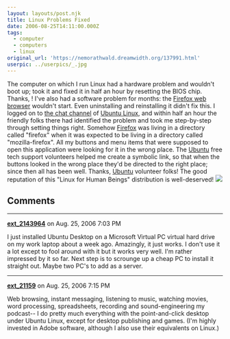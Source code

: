 ```yaml
---
layout: layouts/post.njk
title: Linux Problems Fixed
date: 2006-08-25T14:11:00.000Z
tags:
  - computer
  - computers
  - linux
original_url: 'https://nemorathwald.dreamwidth.org/137991.html'
userpic: ../userpics/_.jpg
---
```

The computer on which I run Linux had a hardware problem and wouldn't boot up; took it and fixed it in half an hour by resetting the BIOS chip. Thanks, ! I've also had a software problem for months: the [Firefox web browser](http://www.mozilla.com/firefox/) wouldn't start. Even uninstalling and reinstalling it didn't fix this. I logged on to [the chat channel](http://www.ubuntu.com/support/free) of [Ubuntu Linux](http://www.ubuntu.com/), and within half an hour the friendly folks there had identified the problem and took me step-by-step through setting things right. Somehow [Firefox](http://www.mozilla.com/firefox/) was living in a directory called "firefox" when it was expected to be living in a directory called "mozilla-firefox". All my buttons and menu items that were supposed to open this application were looking for it in the wrong place. The [Ubuntu](http://www.ubuntu.com/) free tech support volunteers helped me create a symbolic link, so that when the buttons looked in the wrong place they'd be directed to the right place; since then all has been well. Thanks, [Ubuntu](http://www.ubuntu.com/) volunteer folks! The good reputation of this "Linux for Human Beings" distribution is well-deserved! [![](http://www.ubuntu.com/htdocs/uweb/menu/606-lts.png)](http://www.ubuntu.com/)

## Comments

---

**[ext_2143964](https://www.dreamwidth.org/users/ext_2143964)** on Aug. 25, 2006 7:03 PM

I just installed Ubuntu Desktop on a Microsoft Virtual PC virtual hard drive on my work laptop about a week ago. Amazingly, it just works. I don't use it a lot except to fool around with it but it works very well. I'm rather impressed by it so far. Next step is to scrounge up a cheap PC to install it straight out. Maybe two PC's to add as a server.

---

**[ext_21159](https://www.dreamwidth.org/users/ext_21159)** on Aug. 25, 2006 7:15 PM

Web browsing, instant messaging, listening to music, watching movies, word processing, spreadsheets, recording and sound-engineering my podcast-- I do pretty much everything with the point-and-click desktop under Ubuntu Linux, except for desktop publishing and games. (I'm highly invested in Adobe software, although I also use their equivalents on Linux.)
